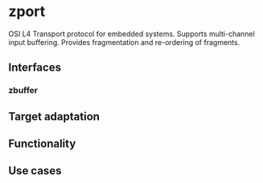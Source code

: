 # zport
OSI L4 Transport protocol for embedded systems. Supports multi-channel input buffering. Provides fragmentation and re-ordering of fragments.

## Interfaces

### zbuffer

## Target adaptation

## Functionality

## Use cases
